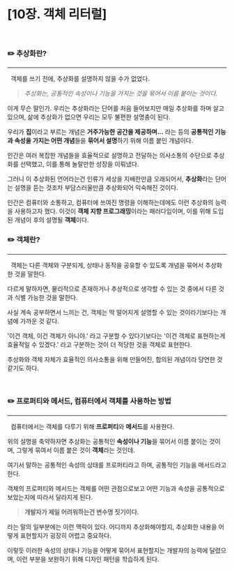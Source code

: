 # [10장. 객체 리터럴]

</br>

### ✏️ 추상화란?

---

&nbsp; 객체를 쓰기 전에, 추상화를 설명하지 않을 수가 없었다.

> _추상화는, 공통적인 속성이나 기능을 가지는 것을 묶어서 이름 붙이는 것이다._

이게 무슨 말인가. 우리는 추상화라는 단어를 처음 들어보지만 매일 추상화를 하며 살고 있으며, 삶에 추상화가 없으면 우리는 모두 불편한 설명충이 된다.

우리가 **집**이라고 부르는 개념은 **거주가능한 공간을 제공하며...** 라는 등의 **공통적인 기능과 속성을 가지는 어떤 개념**들을 **묶어서 설명**하기 위해 이름 붙인 개념이다.

인간은 여러 복잡한 개념들을 효율적으로 설명하고 전달하는 의사소통의 수단으로 추상화를 선택했고, 이를 통해 놀랄만한 성장을 이뤄냈다.

그러니 이 추상화된 언어라는건 인류가 세상을 지배한만큼 오래되어서, **추상화**라는 단어는 설명을 듣는 것조차 부담스러울만큼 추상화되어 익숙해진 것이다.

인간은 컴퓨터와 소통하고, 컴퓨터에 쓰여진 명령을 이해하는데에도 이런 추상화의 능력을 사용하고자 했다. 이것이 **객체 지향 프로그래밍**이라는 패러다임이며, 이를 위해 도입된 개념이 후의 설명될 **객체**이다.

### ✏️ 객체란?

---

&nbsp; 객체는 다른 객체와 구분되게, 상태나 동작을 공유할 수 있도록 개념을 묶어서 추상화한 것을 말한다.

다르게 말하자면, 물리적으로 존재하거나 추상적으로 생각할 수 있는 것 중에서 다른 것과 식별 가능한 것을 말한다.

사실 계속 공부하면서 느끼는 건, 객체는 딱 떨어지게 설명할 수 있는 것이라기보다는 개념에 가까운 것 같다.

'이건 객체, 이건 객체가 아니야.' 라고 구분할 수 있다기보다는 '이건 객체로 표현하는게 효율적일 수 있겠다.' 라고 구분하는 것이 더 적당한 것을 객체로 표현한다.

추상화와 객체 자체가 효율적인 의사소통을 위해 만들어진, 합의된 개념이라 당연한 것 같기도 하다.

</br>

### ✏️ 프로퍼티와 메서드, 컴퓨터에서 객체를 사용하는 방법

---

&nbsp; 컴퓨터에서는 객체를 다루기 위해 **프로퍼티**와 **메서드**를 사용한다.

위의 설명을 축약하자면 추상화는 공통적인 **속성이나 기능**을 묶어서 이름 붙이는 것이며, 그렇게 묶여서 이름 붙은 것이 **객체**라는 것인데.

여기서 말하는 공통적인 속성의 상태를 프로퍼티라고 하며, 공통적인 기능을 메서드라고 한다.

객체의 프로퍼티와 메서드는 객체를 어떤 관점으로보고 어떤 기능과 속성을 공통적으로 보았는지에 따라서 달라지게 된다.

> **개발자가 제일 어려워하는건 변수명 짓기이다.**

라는 말의 일부분에는 이런 맥락이 있다. 어디까지 추상화해야할지, 추상화한 내용을 어떻게 표현할지가 굉장히 어렵고 중요하다.

이렇듯 이러한 속성의 상태나 기능을 어떻게 묶어서 표현할지는 개발자의 능력에 달렸으며, 이런 부분을 보완하기 위해 디자인 패턴을 학습하게 된다.
